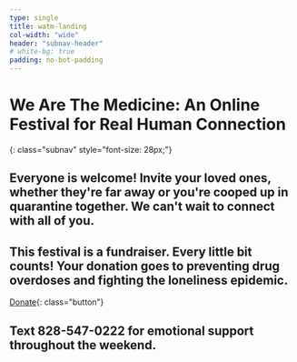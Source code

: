 ```yaml
---
type: single
title: watm-landing
col-width: "wide"
header: "subnav-header"
# white-bg: true
padding: no-bot-padding
---
```


# <span class="emphasized-header">We Are The Medicine</span>: An Online Festival for Real Human Connection
{: class="subnav" style="font-size: 28px;"}

## Everyone is welcome! Invite your loved ones, whether they're far away or you're cooped up in quarantine together. We can't wait to connect with all of you.

## This festival is a fundraiser. Every little bit counts! Your donation goes to preventing drug overdoses and fighting the loneliness epidemic.
[Donate](/2020){: class="button"}

## Text <b>828-547-0222</b> for emotional support throughout the weekend.
